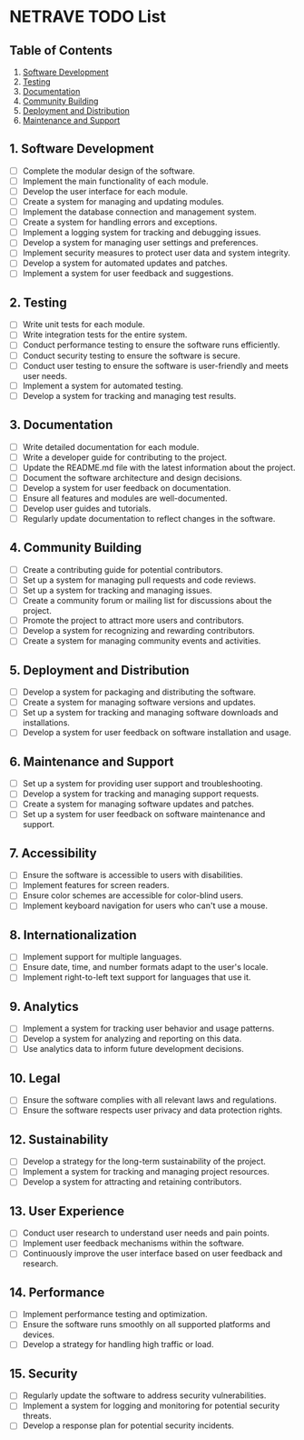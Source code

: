 # NETRAVE TODO List

## Table of Contents
1. [Software Development](#1-software-development)
2. [Testing](#2-testing)
3. [Documentation](#3-documentation)
4. [Community Building](#4-community-building)
5. [Deployment and Distribution](#5-deployment-and-distribution)
6. [Maintenance and Support](#6-maintenance-and-support)

## 1. Software Development
- [ ] Complete the modular design of the software.
- [ ] Implement the main functionality of each module.
- [ ] Develop the user interface for each module.
- [ ] Create a system for managing and updating modules.
- [ ] Implement the database connection and management system.
- [ ] Create a system for handling errors and exceptions.
- [ ] Implement a logging system for tracking and debugging issues.
- [ ] Develop a system for managing user settings and preferences.
- [ ] Implement security measures to protect user data and system integrity.
- [ ] Develop a system for automated updates and patches.
- [ ] Implement a system for user feedback and suggestions.

## 2. Testing
- [ ] Write unit tests for each module.
- [ ] Write integration tests for the entire system.
- [ ] Conduct performance testing to ensure the software runs efficiently.
- [ ] Conduct security testing to ensure the software is secure.
- [ ] Conduct user testing to ensure the software is user-friendly and meets user needs.
- [ ] Implement a system for automated testing.
- [ ] Develop a system for tracking and managing test results.

## 3. Documentation
- [ ] Write detailed documentation for each module.
- [ ] Write a developer guide for contributing to the project.
- [ ] Update the README.md file with the latest information about the project.
- [ ] Document the software architecture and design decisions.
- [ ] Develop a system for user feedback on documentation.
- [ ] Ensure all features and modules are well-documented.
- [ ] Develop user guides and tutorials.
- [ ] Regularly update documentation to reflect changes in the software.

## 4. Community Building
- [ ] Create a contributing guide for potential contributors.
- [ ] Set up a system for managing pull requests and code reviews.
- [ ] Set up a system for tracking and managing issues.
- [ ] Create a community forum or mailing list for discussions about the project.
- [ ] Promote the project to attract more users and contributors.
- [ ] Develop a system for recognizing and rewarding contributors.
- [ ] Create a system for managing community events and activities.

## 5. Deployment and Distribution
- [ ] Develop a system for packaging and distributing the software.
- [ ] Create a system for managing software versions and updates.
- [ ] Set up a system for tracking and managing software downloads and installations.
- [ ] Develop a system for user feedback on software installation and usage.

## 6. Maintenance and Support
- [ ] Set up a system for providing user support and troubleshooting.
- [ ] Develop a system for tracking and managing support requests.
- [ ] Create a system for managing software updates and patches.
- [ ] Set up a system for user feedback on software maintenance and support.

## 7. Accessibility
- [ ] Ensure the software is accessible to users with disabilities.
- [ ] Implement features for screen readers.
- [ ] Ensure color schemes are accessible for color-blind users.
- [ ] Implement keyboard navigation for users who can't use a mouse.

## 8. Internationalization
- [ ] Implement support for multiple languages.
- [ ] Ensure date, time, and number formats adapt to the user's locale.
- [ ] Implement right-to-left text support for languages that use it.

## 9. Analytics
- [ ] Implement a system for tracking user behavior and usage patterns.
- [ ] Develop a system for analyzing and reporting on this data.
- [ ] Use analytics data to inform future development decisions.

## 10. Legal
- [ ] Ensure the software complies with all relevant laws and regulations.
- [ ] Ensure the software respects user privacy and data protection rights.

## 12. Sustainability
- [ ] Develop a strategy for the long-term sustainability of the project.
- [ ] Implement a system for tracking and managing project resources.
- [ ] Develop a system for attracting and retaining contributors.

## 13. User Experience
- [ ] Conduct user research to understand user needs and pain points.
- [ ] Implement user feedback mechanisms within the software.
- [ ] Continuously improve the user interface based on user feedback and research.

## 14. Performance
- [ ] Implement performance testing and optimization.
- [ ] Ensure the software runs smoothly on all supported platforms and devices.
- [ ] Develop a strategy for handling high traffic or load.

## 15. Security
- [ ] Regularly update the software to address security vulnerabilities.
- [ ] Implement a system for logging and monitoring for potential security threats.
- [ ] Develop a response plan for potential security incidents.
